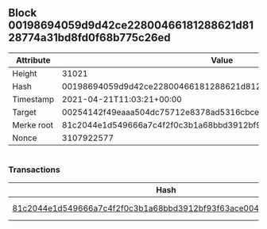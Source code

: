 ## Block 00198694059d9d42ce22800466181288621d8128774a31bd8fd0f68b775c26ed

Attribute | Value
--- | ---
Height | 31021
Hash | 00198694059d9d42ce22800466181288621d8128774a31bd8fd0f68b775c26ed
Timestamp | 2021-04-21T11:03:21+00:00
Target | 00254142f49eaaa504dc75712e8378ad5316cbcead634704b3734b6271167cc4
Merke root | 81c2044e1d549666a7c4f2f0c3b1a68bbd3912bf93f63ace0045f2718b06bbfa
Nonce | 3107922577

```

```

### Transactions

Hash | Amount
--- | ---
[81c2044e1d549666a7c4f2f0c3b1a68bbd3912bf93f63ace0045f2718b06bbfa](81c2044e1d549666a7c4f2f0c3b1a68bbd3912bf93f63ace0045f2718b06bbfa.md) | 10.00000000 SKEPTI 

